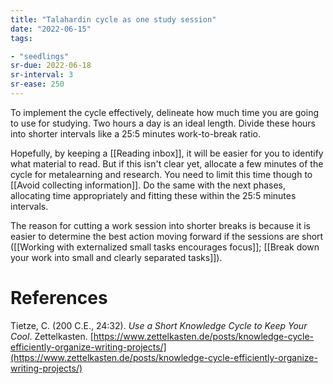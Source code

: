 ```yaml
---
title: "Talahardin cycle as one study session"
date: "2022-06-15"
tags:

- "seedlings"
sr-due: 2022-06-18
sr-interval: 3
sr-ease: 250
---
```


To implement the cycle effectively, delineate how much time you are going to use for studying. Two hours a day is an ideal length. Divide these hours into shorter intervals like a 25:5 minutes work-to-break ratio.

Hopefully, by keeping a [[Reading inbox]], it will be easier for you to identify what material to read. But if this isn't clear yet, allocate a few minutes of the cycle for metalearning and research. You need to limit this time though to [[Avoid collecting information]]. Do the same with the next phases, allocating time appropriately and fitting these within the 25:5 minutes intervals.

The reason for cutting a work session into shorter breaks is because it is easier to determine the best action moving forward if the sessions are short ([[Working with externalized small tasks encourages focus]]; [[Break down your work into small and clearly separated tasks]]).

# References

Tietze, C. (200 C.E., 24:32). *Use a Short Knowledge Cycle to Keep Your Cool*. Zettelkasten. [https://www.zettelkasten.de/posts/knowledge-cycle-efficiently-organize-writing-projects/](https://www.zettelkasten.de/posts/knowledge-cycle-efficiently-organize-writing-projects/)